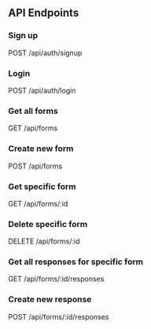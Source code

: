## API Endpoints

### Sign up
POST
/api/auth/signup

### Login
POST
/api/auth/login

### Get all forms
GET
/api/forms

### Create new form
POST
/api/forms

### Get specific form
GET
/api/forms/:id

### Delete specific form
DELETE
/api/forms/:id

### Get all responses for specific form
GET
/api/forms/:id/responses

### Create new response
POST
/api/forms/:id/responses
